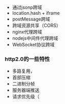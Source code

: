 # 

- 通过jsonp跨域
- location.hash + iframe
- postMessage跨域
- 跨域资源共享（CORS）
- nginx代理跨域
- nodejs中间件代理跨域
- WebSocket协议跨域



### http2.0的一些特性

- 多路复用，
- 首部压缩
- 二进制分帧
- 服务器端推送
- 请求优先级（

